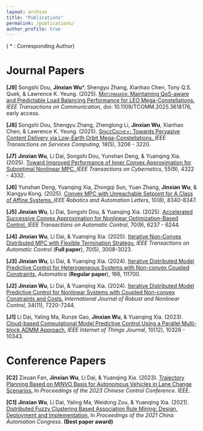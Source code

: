 ```yaml
---
layout: archive
title: "Publications"
permalink: /publications/
author_profile: true
---
```

( * : Corresponding Author)

Journal Papers
======
**[J9]** Songshi Dou, **Jinxian Wu***, Shengyu Zhang, Xianhao Chen, Tony Q.S. Quek, & Lawrence K. Yeung. (2025). <a href="https://ieeexplore.ieee.org/document/11194235" target="_blank"> <span style="font-variant: small-caps;">Matchmaker</span>: Maintaining QoS-aware and Predictable Load Balancing Performance for LEO Mega-Constellations. </a> _IEEE Transactions on Communication_, doi: 10.1109/TCOMM.2025.3618176, early access.

**[J8]** Songshi Dou, Shengyu Zhang, Zhenglong Li, **Jinxian Wu**,  Xianhao Chen, & Lawrence K. Yeung. (2025). <a href="https://ieeexplore.ieee.org/document/11095828" target="_blank"> <span style="font-variant: small-caps;">SpaceCache</span>+: Towards Pervasive Content Delivery via Low-Earth Orbit Mega-Constellations. </a> _IEEE Transactions on Services Computing_, 18(5), 3206 - 3220.

**[J7]** **Jinxian Wu**, Li Dai, Songshi Dou, Yunshan Deng, & Yuanqing Xia. (2025). <a href="https://ieeexplore.ieee.org/document/11083122" target="_blank"> Toward Improved Performance of Inner Convex Approximation for Suboptimal Nonlinear MPC. </a> _IEEE Transactions on Cybernetics_, 55(9), 4322 - 4332.

**[J6]** Yunshan Deng, Yuanqing Xia, Zhongqi Sun, Yuan Zhang, **Jinxian Wu**, & Xiangyu Kong. (2025). <a href="https://ieeexplore.ieee.org/document/11052755" target="_blank"> Convex MPC with Unreachable Setpoint for A Class of Affine Systems. </a> _IEEE Robotics and Automation Letters_, 10(8), 8340-8347.

**[J5]** **Jinxian Wu**, Li Dai, Songshi Dou, & Yuanqing Xia. (2025). <a href="https://doi.org/10.1109/TAC.2025.3555375" target="_blank"> Accelerated Successive Convex Approximation for Nonlinear Optimization-Based Control. </a> _IEEE Transactions on Automatic Control_, 70(9), 6237 - 6244.

**[J4]** **Jinxian Wu**, Li Dai, & Yuanqing Xia. (2025). <a href="https://ieeexplore.ieee.org/document/10740673" target="_blank"> Iterative Non-Convex Distributed MPC with Flexible Termination Strategy.</a> _IEEE Transactions on Automatic Control_ (**Full paper**), 70(5), 3008-3023.

**[J3]** **Jinxian Wu**, Li Dai, & Yuanqing Xia. (2024). <a href="https://www.sciencedirect.com/science/article/pii/S0005109824001948" target="_blank"> Iterative Distributed Model Predictive Control for Heterogeneous Systems with Non-convex Coupled Constraints.</a> _Automatica_ (**Regular paper**), 166, 111700.

**[J2]** **Jinxian Wu**, Li Dai, & Yuanqing Xia. (2024). <a href="https://onlinelibrary.wiley.com/doi/10.1002/rnc.7341" target="_blank"> Iterative Distributed Model Predictive Control for Nonlinear Systems with Coupled Non-convex Constraints and Costs.</a> _International Journal of Robust and Nonlinear Control_, 34(11), 7220-7244.

**[J1]** Li Dai, Yaling Ma, Runze Gao, **Jinxian Wu**, &  Yuanqing Xia. (2023). <a href="https://ieeexplore.ieee.org/document/10022320" target="_blank"> Cloud-based Computational Model Predictive Control Using a Parallel Multi-block ADMM Approach.</a> _IEEE Internet of Things Journal_, 10(12), 10326 - 10343.

Conference Papers
======

**[C2]** Zixuan Fan, **Jinxian Wu**, Li Dai, & Yuanqing Xia. (2023). <a href="https://ieeexplore.ieee.org/abstract/document/10239733" target="_blank"> Trajectory Planning Based on MINVO Basis for Autonomous Vehicles in Lane Change Scenarios.</a> In _Proceedings of the 2023 Chinese Control Conference_. IEEE.  

**[C1]** **Jinxian Wu**, Li Dai, Yaling Ma, Weidong Zou, & Yuanqing Xia. (2021). <a href="https://ieeexplore.ieee.org/document/9728421" target="_blank"> Distributed Fuzzy Clustering Based Association Rule Mining: Design, Deployment and Implementation.</a> In _Proceedings of the 2021 China Automation Congress_. **(Best paper award)**


